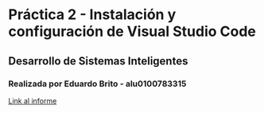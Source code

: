 # Práctica 2 - Instalación y configuración de Visual Studio Code
## Desarrollo de Sistemas Inteligentes
### Realizada por Eduardo Brito - alu0100783315


[Link al informe](https://ull-esit-inf-dsi-2021.github.io/ull-esit-inf-dsi-20-21-prct01-iaas-eduardobritosan/)